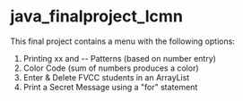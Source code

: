 # java_finalproject_lcmn
This final project contains a menu with the following options:
1. Printing xx and -- Patterns (based on number entry)
2. Color Code (sum of numbers produces a color)
3. Enter & Delete FVCC students in an ArrayList
4. Print a Secret Message using a "for" statement
